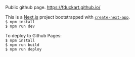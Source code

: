 Public github page. https://fduckart.github.io/

This is a [Next.js](https://nextjs.org/) project bootstrapped
with [`create-next-app`](https://github.com/vercel/next.js/tree/canary/packages/create-next-app).<br/>
`$ npm install`<br/>
`$ npm run dev`<br/>

To deploy to Github Pages:<br/>
`$ npm install`<br/>
`$ npm run build`<br/>
`$ npm run deploy`<br/>
